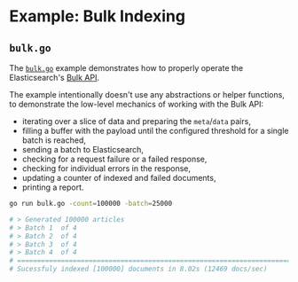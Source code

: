 # Example: Bulk Indexing

## `bulk.go`

The [`bulk.go`](bulk.go) example demonstrates how to properly operate the Elasticsearch's
[Bulk API]([https://www.elastic.co/guide/en/elasticsearch/reference/current/docs-bulk.html]).

The example intentionally doesn't use any abstractions or helper functions, to
demonstrate the low-level mechanics of working with the Bulk API:

* iterating over a slice of data and preparing the `meta`/`data` pairs,
* filling a buffer with the payload until the configured threshold for a single batch is reached,
* sending a batch to Elasticsearch,
* checking for a request failure or a failed response,
* checking for individual errors in the response,
* updating a counter of indexed and failed documents,
* printing a report.

```bash
go run bulk.go -count=100000 -batch=25000

# > Generated 100000 articles
# > Batch 1  of 4
# > Batch 2  of 4
# > Batch 3  of 4
# > Batch 4  of 4
# ================================================================================
# Sucessfuly indexed [100000] documents in 8.02s (12469 docs/sec)
```
